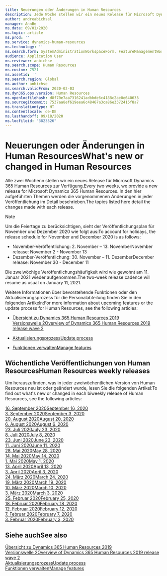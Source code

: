 ```yaml
---
title: Neuerungen oder Änderungen in Human Resources
description: Jede Woche stellen wir ein neues Release für Microsoft Dynamics 365 Human Resources zur Verfügung. In den hier aufgeführten Themen werden die wöchentlich vorgenommenen Änderungen im Detail beschrieben.
author: andreabichsel
manager: AnnBe
ms.date: 09/01/2020
ms.topic: article
ms.prod: ''
ms.service: dynamics-human-resources
ms.technology: ''
ms.search.form: SystemAdministrationWorkspaceForm, FeatureManagementWorkspace
audience: Application User
ms.reviewer: anbichse
ms.search.scope: Human Resources
ms.custom: 7521
ms.assetid: ''
ms.search.region: Global
ms.author: anbichse
ms.search.validFrom: 2020-02-03
ms.dyn365.ops.version: Human Resources
ms.openlocfilehash: d8f70e7aa7316241adbbde6c4188c2ae0e640633
ms.sourcegitcommit: 7537aa8ef619eea6c48467a3ca86e3372415f8a7
ms.translationtype: HT
ms.contentlocale: de-DE
ms.lasthandoff: 09/18/2020
ms.locfileid: "3823526"
---
```

# <a name="whats-new-or-changed-in-human-resources"></a><span data-ttu-id="1d92f-104">Neuerungen oder Änderungen in Human Resources</span><span class="sxs-lookup"><span data-stu-id="1d92f-104">What's new or changed in Human Resources</span></span>

<span data-ttu-id="1d92f-105">Alle zwei Wochenn stellen wir ein neues Release für Microsoft Dynamics 365 Human Resources zur Verfügung.</span><span class="sxs-lookup"><span data-stu-id="1d92f-105">Every two weeks, we provide a new release for Microsoft Dynamics 365 Human Resources.</span></span> <span data-ttu-id="1d92f-106">In den hier aufgeführten Themen werden die vorgenommenen Änderungen in jeder Veröffentlichung im Detail beschrieben.</span><span class="sxs-lookup"><span data-stu-id="1d92f-106">The topics listed here detail the changes made with each release.</span></span>

>[!NOTE]
><span data-ttu-id="1d92f-107">Um die Feiertage zu berücksichtigen, sieht der Veröffentlichungsplan für November und Dezember 2020 wie folgt aus:</span><span class="sxs-lookup"><span data-stu-id="1d92f-107">To account for holidays, the release schedule for November and December 2020 is as follows:</span></span>
>
>- <span data-ttu-id="1d92f-108">November-Veröffentlichung: 2. November – 13. November</span><span class="sxs-lookup"><span data-stu-id="1d92f-108">November release: November 2 - November 13</span></span>
>- <span data-ttu-id="1d92f-109">Dezember-Veröffentlichung: 30. November – 11. Dezember</span><span class="sxs-lookup"><span data-stu-id="1d92f-109">December release: November 30 - December 11</span></span>
> 
><span data-ttu-id="1d92f-110">Die zweiwöchige Veröffentlichungshäufigkeit wird wie gewohnt am 11. Januar 2021 wieder aufgenommen.</span><span class="sxs-lookup"><span data-stu-id="1d92f-110">The two-week release cadence will resume as usual on January 11, 2021.</span></span>

<span data-ttu-id="1d92f-111">Weitere Informationen über bevorstehende Funktionen oder den Aktualisierungsprozess für die Personalabteilung finden Sie in den folgenden Artikeln:</span><span class="sxs-lookup"><span data-stu-id="1d92f-111">For more information about upcoming features or the update process for Human Resources, see the following articles:</span></span> 

- [<span data-ttu-id="1d92f-112">Übersicht zu Dynamics 365 Human Resources 2019 Versionswelle 2</span><span class="sxs-lookup"><span data-stu-id="1d92f-112">Overview of Dynamics 365 Human Resources 2019 release wave 2</span></span>](https://docs.microsoft.com/dynamics365-release-plan/2019wave2/dynamics365-human-resources/)

- [<span data-ttu-id="1d92f-113">Aktualisierungsprozess</span><span class="sxs-lookup"><span data-stu-id="1d92f-113">Update process</span></span>](hr-admin-setup-update-process.md)

- [<span data-ttu-id="1d92f-114">Funktionen verwalten</span><span class="sxs-lookup"><span data-stu-id="1d92f-114">Manage features</span></span>](hr-admin-manage-features.md)

## <a name="human-resources-weekly-releases"></a><span data-ttu-id="1d92f-115">Wöchentliche Veröffentlichungen von Human Resources</span><span class="sxs-lookup"><span data-stu-id="1d92f-115">Human Resources weekly releases</span></span>

<span data-ttu-id="1d92f-116">Um herauszufinden, was in jeder zweiwöchentlichen Version von Human Resources neu ist oder geändert wurde, lesen Sie die folgenden Artikel:</span><span class="sxs-lookup"><span data-stu-id="1d92f-116">To find out what's new or changed in each biweekly release of Human Resources, see the following articles:</span></span>

[<span data-ttu-id="1d92f-117">16. September 2020</span><span class="sxs-lookup"><span data-stu-id="1d92f-117">September 16, 2020</span></span>](hr-whats-new-2020-09-16.md)</br>
[<span data-ttu-id="1d92f-118">3. September 2020</span><span class="sxs-lookup"><span data-stu-id="1d92f-118">September 3, 2020</span></span>](hr-whats-new-2020-09-03.md)</br>
[<span data-ttu-id="1d92f-119">20. August 2020</span><span class="sxs-lookup"><span data-stu-id="1d92f-119">August 20, 2020</span></span>](hr-whats-new-2020-08-20.md)</br>
[<span data-ttu-id="1d92f-120">6. August 2020</span><span class="sxs-lookup"><span data-stu-id="1d92f-120">August 6, 2020</span></span>](hr-whats-new-2020-08-06.md)</br>
[<span data-ttu-id="1d92f-121">23. Juli 2020</span><span class="sxs-lookup"><span data-stu-id="1d92f-121">July 23, 2020</span></span>](hr-whats-new-2020-07-23.md)</br>
[<span data-ttu-id="1d92f-122">8. Juli 2020</span><span class="sxs-lookup"><span data-stu-id="1d92f-122">July 8, 2020</span></span>](hr-whats-new-2020-07-08.md)</br>
[<span data-ttu-id="1d92f-123">23. Juni 2020</span><span class="sxs-lookup"><span data-stu-id="1d92f-123">June 23, 2020</span></span>](hr-whats-new-2020-06-23.md)</br>
[<span data-ttu-id="1d92f-124">11. Juni 2020</span><span class="sxs-lookup"><span data-stu-id="1d92f-124">June 11, 2020</span></span>](hr-whats-new-2020-06-11.md)</br>
[<span data-ttu-id="1d92f-125">28. Mai 2020</span><span class="sxs-lookup"><span data-stu-id="1d92f-125">May 28, 2020</span></span>](hr-whats-new-2020-05-28.md)</br>
[<span data-ttu-id="1d92f-126">14. Mai 2020</span><span class="sxs-lookup"><span data-stu-id="1d92f-126">May 14, 2020</span></span>](hr-whats-new-2020-05-14.md)</br>
[<span data-ttu-id="1d92f-127">1. Mai 2020</span><span class="sxs-lookup"><span data-stu-id="1d92f-127">May 1, 2020</span></span>](hr-whats-new-2020-05-01.md)</br>
[<span data-ttu-id="1d92f-128">13. April 2020</span><span class="sxs-lookup"><span data-stu-id="1d92f-128">April 13, 2020</span></span>](hr-whats-new-2020-04-13.md)</br>
[<span data-ttu-id="1d92f-129">3. April 2020</span><span class="sxs-lookup"><span data-stu-id="1d92f-129">April 3, 2020</span></span>](hr-whats-new-2020-04-03.md)</br>
[<span data-ttu-id="1d92f-130">24. März 2020</span><span class="sxs-lookup"><span data-stu-id="1d92f-130">March 24, 2020</span></span>](hr-whats-new-2020-03-24.md)</br>
[<span data-ttu-id="1d92f-131">19. März 2020</span><span class="sxs-lookup"><span data-stu-id="1d92f-131">March 19, 2020</span></span>](hr-whats-new-2020-03-19.md)</br>
[<span data-ttu-id="1d92f-132">10. März 2020</span><span class="sxs-lookup"><span data-stu-id="1d92f-132">March 10, 2020</span></span>](hr-whats-new-2020-03-10.md)</br>
[<span data-ttu-id="1d92f-133">3. März 2020</span><span class="sxs-lookup"><span data-stu-id="1d92f-133">March 3, 2020</span></span>](hr-whats-new-2020-03-03.md)</br>
[<span data-ttu-id="1d92f-134">25. Februar 2020</span><span class="sxs-lookup"><span data-stu-id="1d92f-134">February 25, 2020</span></span>](hr-whats-new-2020-02-25.md)</br>
[<span data-ttu-id="1d92f-135">18. Februar 2020</span><span class="sxs-lookup"><span data-stu-id="1d92f-135">February 18, 2020</span></span>](hr-whats-new-2020-02-18.md)</br>
[<span data-ttu-id="1d92f-136">12. Februar 2020</span><span class="sxs-lookup"><span data-stu-id="1d92f-136">February 12, 2020</span></span>](hr-whats-new-2020-02-12.md)</br>
[<span data-ttu-id="1d92f-137">7. Februar 2020</span><span class="sxs-lookup"><span data-stu-id="1d92f-137">February 7, 2020</span></span>](hr-whats-new-2020-02-07.md)</br>
[<span data-ttu-id="1d92f-138">3. Februar 2020</span><span class="sxs-lookup"><span data-stu-id="1d92f-138">February 3, 2020</span></span>](hr-whats-new-2020-02-03.md)

## <a name="see-also"></a><span data-ttu-id="1d92f-139">Siehe auch</span><span class="sxs-lookup"><span data-stu-id="1d92f-139">See also</span></span>

[<span data-ttu-id="1d92f-140">Übersicht zu Dynamics 365 Human Resources 2019 Versionswelle 2</span><span class="sxs-lookup"><span data-stu-id="1d92f-140">Overview of Dynamics 365 Human Resources 2019 release wave 2</span></span>](https://docs.microsoft.com/dynamics365-release-plan/2019wave2/dynamics365-human-resources/)</br>
[<span data-ttu-id="1d92f-141">Aktualisierungsprozess</span><span class="sxs-lookup"><span data-stu-id="1d92f-141">Update process</span></span>](hr-admin-setup-update-process.md)</br>
[<span data-ttu-id="1d92f-142">Funktionen verwalten</span><span class="sxs-lookup"><span data-stu-id="1d92f-142">Manage features</span></span>](hr-admin-manage-features.md)
